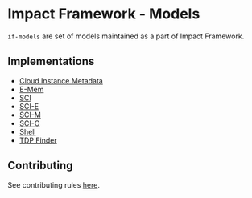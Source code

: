# Impact Framework - Models

`if-models` are set of models maintained as a part of Impact Framework.

## Implementations

- [Cloud Instance Metadata](./src/lib/cloud-instance-metadata/README.md)
- [E-Mem](./src/lib/e-mem/README.md)
- [SCI](./src/lib/sci/README.md)
- [SCI-E](./src/lib/sci-e/README.md)
- [SCI-M](./src/lib/sci-m/README.md)
- [SCI-O](./src/lib/sci-o/README.md)
- [Shell](./src/lib/shell/README.md)
- [TDP Finder](./src/lib/tdp-finder/README.md)

## Contributing

See contributing rules [here](./CONTRIBUTING.md).
